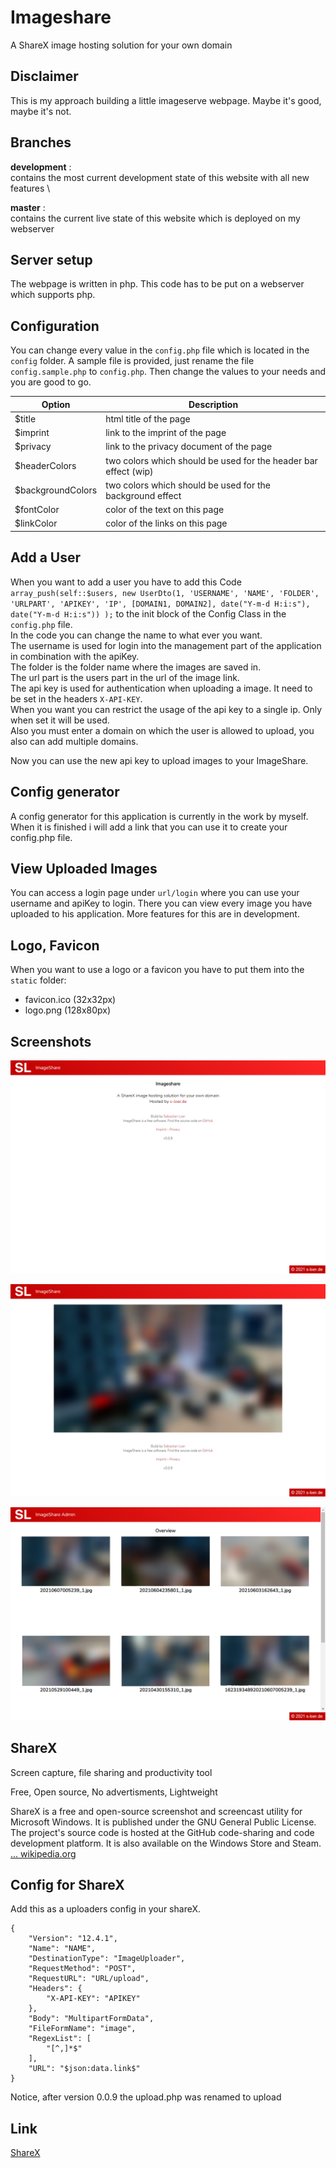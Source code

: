 # Imageshare

A ShareX image hosting solution for your own domain

## Disclaimer

This is my approach building a little imageserve webpage. Maybe it's good, maybe it's not.

## Branches

**development** : \
contains the most current development state of this website with all new features \

**master** : \
contains the current live state of this website which is deployed on my webserver

## Server setup

The webpage is written in php. This code has to be put on a webserver which supports php.

## Configuration

You can change every value in the `config.php` file which is located in the `config` folder. A sample file is provided, just rename the file `config.sample.php` to `config.php`. Then change the values to your needs and you are good to go.

| Option              | Description                                                       |
| ------------------- | ----------------------------------------------------------------- |
| $title              | html title of the page                                            |
| $imprint            | link to the imprint of the page                                   |
| $privacy            | link to the privacy document of the page                          |
| $headerColors       | two colors which should be used for the header bar effect (wip)   |
| $backgroundColors   | two colors which should be used for the background effect         |
| $fontColor          | color of the text on this page                                    |
| $linkColor          | color of the links on this page                                   |

## Add a User

When you want to add a user you have to add this Code `array_push(self::$users, new UserDto(1, 'USERNAME', 'NAME', 'FOLDER', 'URLPART', 'APIKEY', 'IP', [DOMAIN1, DOMAIN2], date("Y-m-d H:i:s"), date("Y-m-d H:i:s")) );` to the init block of the Config Class in the `config.php` file. \
In the code you can change the name to what ever you want. \
The username is used for login into the management part of the application in combination with the apiKey. \
The folder is the folder name where the images are saved in. \
The url part is the users part in the url of the image link. \
The api key is used for authentication  when uploading a image. It need to be set in the headers  `X-API-KEY`. \
When you want you can restrict the usage of the api key to a single ip. Only when set it will be used. \
Also you must enter a domain on which the user is allowed to upload, you also can add multiple domains.

Now you can use the new api key to upload images to your ImageShare.

## Config generator
A config generator for this application is currently in the work by myself. When it is finished i will add a link that you can use it to create your config.php file.

## View Uploaded Images
You can access a login page under `url/login` where you can use your username and apiKey to login. There you can view every image you have uploaded to his application. More features for this are in development.

## Logo, Favicon

When you want to use a logo or a favicon you have to put them into the `static` folder:

- favicon.ico (32x32px)
- logo.png (128x80px)


## Screenshots

![Screenshot #1 Preview](screenshots/preview_1.png)

![Screenshot #1 Image](screenshots/image_1.png)

![Screenshot #1 Admin](screenshots/admin_1.png)


## ShareX

Screen capture, file sharing and productivity tool

Free, Open source, No advertisments, Lightweight

ShareX is a free and open-source screenshot and screencast utility for Microsoft Windows. It is published under the GNU General Public License. The project's source code is hosted at the GitHub code-sharing and code development platform. It is also available on the Windows Store and Steam. [... wikipedia.org](https://en.wikipedia.org/wiki/ShareX)


## Config for ShareX

Add this as a uploaders config in your shareX.

```
{
    "Version": "12.4.1",
    "Name": "NAME",
    "DestinationType": "ImageUploader",
    "RequestMethod": "POST",
    "RequestURL": "URL/upload",
    "Headers": {
        "X-API-KEY": "APIKEY"
    },
    "Body": "MultipartFormData",
    "FileFormName": "image",
    "RegexList": [
        "[^,]*$"
    ],
    "URL": "$json:data.link$"
}
```

Notice, after version 0.0.9 the upload.php was renamed to upload

## Link
[ShareX](https://getsharex.com/)


